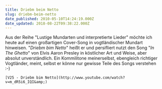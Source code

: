 ```yaml
---
title: Driebm beim Netto
slug: driebm-beim-netto
date_published: 2010-05-10T14:24:19.000Z
date_updated: 2018-08-22T09:38:22.000Z
---
```


Aus der Reihe "Lustige Mundarten und interpretierte Lieder" möchte ich heute auf einen großartigen Cover-Song in vogtländischer Mundart hinweisen. "*Driebm bim Netto*" heißt er und persifliert nutzt den Song "*In The Ghetto*" von Elvis Aaron Presley in köstlicher Art und Weise, aber absolut unverständlich. Ein Kommilitone meinerselbst, ebengleich richtiger Vogtländer, meint, selbst er könne nur gewisse Teile des Songs verstehen :-)

`[V25 - Driebm bim Netto](http://www.youtube.com/watch?v=m_dR5i6_IQI&amp;)`

